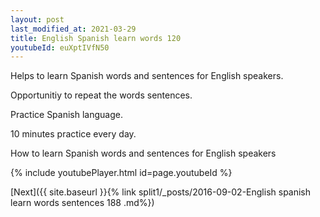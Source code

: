 ```yaml
---
layout: post
last_modified_at: 2021-03-29
title: English Spanish learn words 120 
youtubeId: euXptIVfN50
---
```

 
 
Helps to learn Spanish words and sentences for English speakers.

Opportunitiy to repeat the words sentences. 

Practice Spanish language. 
 
10 minutes practice every day. 
 
How to learn Spanish words and sentences for English speakers 
 
{% include youtubePlayer.html id=page.youtubeId %}
 
 
[Next]({{ site.baseurl }}{% link  split1/_posts/2016-09-02-English spanish learn words sentences 188 .md%})
 
